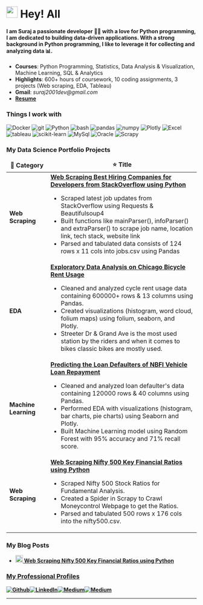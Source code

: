 <h1><img src="https://i.imgur.com/04Yxzpb.gif" width="30"/> Hey! All </h1>

#### I am Suraj a passionate developer 👨‍💻 with a love for Python programming, I am dedicated to building data-driven applications. With a strong background in Python programming, I like to leverage it for collecting and analyzing data 📊.

- **Courses**: Python Programming, Statistics, Data Analysis & Visualization, Machine Learning, SQL & Analytics
- **Highlights**: 600+ hours of coursework, 10 coding assignments, 3 projects (Web scraping, EDA, Tableau)
- **Gmail**: _suraj2001dev@gmail.com_
- [**Resume**](https://docs.google.com/document/d/1gCUif5VPmYgpijwB7gOwoaNIPuIOBNhmTxLtjwFqPoY/edit?usp=sharing)


  


<h3>Things I work with</h3>
<p>
  <img alt="Docker" src="https://img.shields.io/badge/-Docker-46a2f1?style=flat-square&logo=docker&logoColor=white" />
  <img alt="git" src="https://img.shields.io/badge/-Git-F05032?style=flat-square&logo=git&logoColor=white" />
  <img alt="Python" src="https://img.shields.io/badge/-Python-ea2845?style=flat-square&logo=python&logoColor=white" />
  <img alt="bash" src="https://img.shields.io/badge/-Bash-DD0031?style=flat-square&logo=GNU&logoColor=white" />
  <img alt="pandas" src="https://img.shields.io/badge/-Pandas-CB3837?style=flat-square&logo=pandas&logoColor=white" />
  <img alt="numpy" src="https://img.shields.io/badge/-Numpy-E34F26?style=flat-square&logo=numpy&logoColor=white" />
  <img alt="Plotly" src="https://img.shields.io/badge/-Plotly-FB542B?style=flat-square&logo=plotly&logoColor=white" />
  <img alt="Excel" src="https://img.shields.io/badge/-Excel-EC4A3F?style=flat-square&logo=microsoft&logoColor=white" />
  <img alt="tableau" src="https://img.shields.io/badge/-Tableau-F9A03C?style=flat-square&logo=Tableau&logoColor=white" />
  <img alt="scikit-learn" src="https://img.shields.io/badge/-ScikitLearn-F7B93E?style=flat-square&logo=scikit-learn&logoColor=white" />
  <img alt="MySql" src="https://img.shields.io/badge/-MySql-13aa52?style=flat-square&logo=mysql&logoColor=white" />
  <img alt="Oracle" src="https://img.shields.io/badge/-Oracle-43853d?style=flat-square&logo=Oracle&logoColor=white" />
  <img alt="Scrapy" src="https://img.shields.io/badge/-Scrapy-43853d?style=flat-square&logo=scrapy&logoColor=white" />

</p>
<h3>My Data Science Portfolio Projects</h3>
<table>
  <thead align="center">
    <tr border: none;>
      <td><b>🎁 Category</b></td>
      <td><b>⭐ Title</b></td>
    </tr>
  </thead>
  <tbody>
    <tr>
      <td><a><b>Web Scraping</b></a></td>
      <td><a href="https://github.com/Suraj01Dev/Data-Science-Projects/tree/main/Web%20Scraping%20Projects/Scraping%20StackOverflow%20Jobs"><b>Web Scraping Best Hiring Companies for Developers from StackOverflow using Python</b></a>
        <ul>
        <li>Scraped latest job updates from StackOverflow using Requests & Beautifulsoup4</li>
        <li>Built functions like mainParser(), infoParser() and extraParser() to scrape job name, location link, tech stack, website link</li>
        <li>Parsed and tabulated data consists of 124 rows x 11 cols into jobs.csv using Pandas</li></ul>
      </td>
    </tr>
    <tr>
      <td><a><b>EDA</b></a></td>
      <td><a href="https://github.com/Suraj01Dev/Data-Science-Projects/tree/main/EDA%20Projects/EDA%20on%20Chicago%20Bicycle%20Rent%20Usage"><b>Exploratory Data Analysis on Chicago Bicycle Rent Usage</b></a>
        <ul>
        <li>Cleaned and analyzed cycle rent usage data containing 600000+ rows & 13 columns using Pandas.</li>
        <li>Created visualizations (histogram, word cloud, folium maps) using folium, seaborn, and Plotly.</li>
        <li>Streeter Dr & Grand Ave is the most used station by the riders and when it comes to bikes classic bikes are mostly used.</li></ul>
      </td>
    </tr>
    <tr>
      <td><a><b>Machine Learning</b></a></td>
      <td><a href=""><b>Predicting the Loan Defaulters of NBFI Vehicle Loan Repayment</b></a>
      <ul>
        <li>Cleaned and analyzed loan defaulter's data containing 120000 rows & 40 columns using Pandas.</li>
        <li>Performed EDA with visualizations (histogram, bar charts, pie charts) using Seaborn and Plotly.</li>
        <li>Built Machine Learning model using Random Forest with 95% accuracy and 71% recall score.</li></ul>
      </td>
    </tr>
    <tr>
      <td><a><b>Web Scraping</b></a></td>
      <td><a href="https://github.com/Suraj01Dev/Data-Science-Projects/tree/main/Web%20Scraping%20Projects/Scraping%20Nifty500%20Stocks"><b>Web Scraping Nifty 500 Key Financial Ratios using Python</b></a>
        <ul>
        <li>Scraped Nifty 500 Stock Ratios for Fundamental Analysis.</li>
        <li>Created a Spider in Scrapy to Crawl Moneycontrol Webpage to get the Ratios.</li>
        <li>Parsed and tabulated 500 rows x 176 cols into the nifty500.csv.</li></ul>
      </td>
    </tr>
  </tbody>
</table>
<h3>My Blog Posts</h3>
<ul>
  <li><a href="https://medium.com/@suraj2001dev/web-scraping-nifty-500-key-financial-ratios-using-python-6db7455e2fa8"><b><img src="https://i.imgur.com/xbBQokT.jpg" width="20" alt="new" /> Web Scraping Nifty 500 Key Financial Ratios using Python</i></li>

</ul>


        
<h3>My Professional Profiles</h3>
<p><a href="https://github.com/Suraj01Dev" target="_blank"><img alt="Github" src="https://img.shields.io/badge/GitHub-%2312100E.svg?&style=for-the-badge&logo=Github&logoColor=white" /><a href="https://www.linkedin.com/in/suraj-d-0330b6134/" target="_blank"><img alt="LinkedIn" src="https://img.shields.io/badge/linkedin-%230077B5.svg?&style=for-the-badge&logo=linkedin&logoColor=white" /></a><a href="https://medium.com/@suraj2001dev" target="_blank"><img alt="Medium" src="https://img.shields.io/badge/medium-%2312100E.svg?&style=for-the-badge&logo=medium&logoColor=white" /></a><a href="https://jovian.com/suraj2001dev" target="_blank"><img alt="Medium" src="https://img.shields.io/badge/jovian-%2312100E.svg?&style=for-the-badge&logo=jovian.com&logoColor=white" /></a>
</p>

-----------
